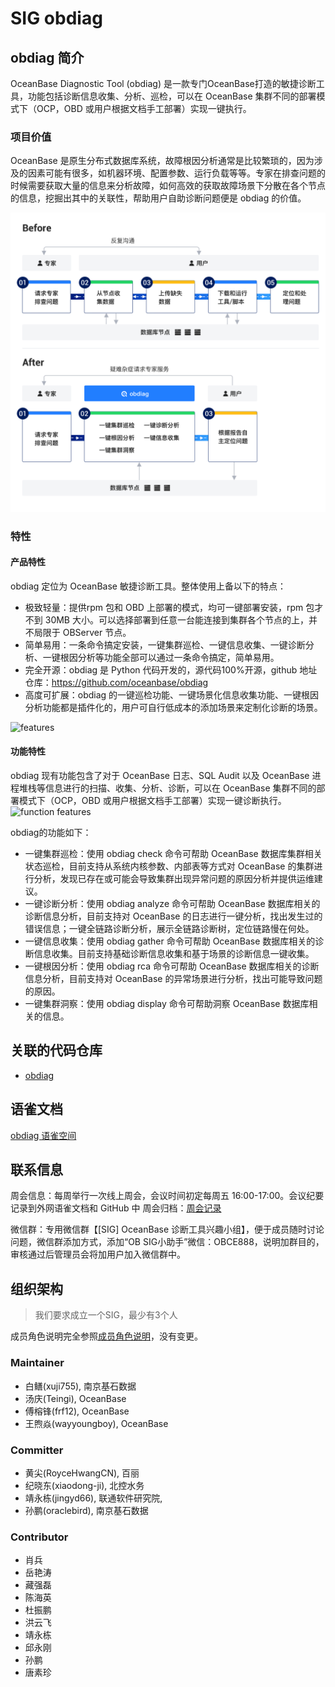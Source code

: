 # SIG obdiag

## obdiag 简介

OceanBase Diagnostic Tool (obdiag) 是一款专门OceanBase打造的敏捷诊断工具，功能包括诊断信息收集、分析、巡检，可以在 OceanBase 集群不同的部署模式下（OCP，OBD 或用户根据文档手工部署）实现一键执行。

### 项目价值
OceanBase 是原生分布式数据库系统，故障根因分析通常是比较繁琐的，因为涉及的因素可能有很多，如机器环境、配置参数、运行负载等等。专家在排查问题的时候需要获取大量的信息来分析故障，如何高效的获取故障场景下分散在各个节点的信息，挖掘出其中的关联性，帮助用户自助诊断问题便是 obdiag 的价值。

![Project Value](images/value.png)

### 特性

#### 产品特性
obdiag 定位为 OceanBase 敏捷诊断工具。整体使用上备以下的特点：

- 极致轻量：提供rpm 包和 OBD 上部署的模式，均可一键部署安装，rpm 包才不到 30MB 大小。可以选择部署到任意一台能连接到集群各个节点的上，并不局限于 OBServer 节点。
- 简单易用：一条命令搞定安装，一键集群巡检、一键信息收集、一键诊断分析、一键根因分析等功能全部可以通过一条命令搞定，简单易用。
- 完全开源：obdiag 是 Python 代码开发的，源代码100%开源，github 地址仓库：https://github.com/oceanbase/obdiag
- 高度可扩展：obdiag 的一键巡检功能、一键场景化信息收集功能、一键根因分析功能都是插件化的，用户可自行低成本的添加场景来定制化诊断的场景。

![features](images/features.png)

#### 功能特性
obdiag 现有功能包含了对于 OceanBase 日志、SQL Audit 以及 OceanBase 进程堆栈等信息进行的扫描、收集、分析、诊断，可以在 OceanBase 集群不同的部署模式下（OCP，OBD 或用户根据文档手工部署）实现一键诊断执行。
![function features](images/function-features.png)

obdiag的功能如下：
- 一键集群巡检：使用 obdiag check 命令可帮助 OceanBase 数据库集群相关状态巡检，目前支持从系统内核参数、内部表等方式对 OceanBase 的集群进行分析，发现已存在或可能会导致集群出现异常问题的原因分析并提供运维建议。
- 一键诊断分析：使用 obdiag analyze 命令可帮助 OceanBase 数据库相关的诊断信息分析，目前支持对 OceanBase 的日志进行一键分析，找出发生过的错误信息；一键全链路诊断分析，展示全链路诊断树，定位链路慢在何处。
- 一键信息收集：使用 obdiag gather 命令可帮助 OceanBase 数据库相关的诊断信息收集。目前支持基础诊断信息收集和基于场景的诊断信息一键收集。
- 一键根因分析：使用 obdiag rca 命令可帮助 OceanBase 数据库相关的诊断信息分析，目前支持对 OceanBase 的异常场景进行分析，找出可能导致问题的原因。
- 一键集群洞察：使用 obdiag display 命令可帮助洞察 OceanBase 数据库相关的信息。

## 关联的代码仓库

- [obdiag](https://github.com/oceanbase/obdiag)

## 语雀文档
[obdiag 语雀空间](https://oceanbase.yuque.com/org-wiki-obtech-vh7w9r/imzr6c/rhg09211pih0aomx)

## 联系信息

周会信息：每周举行一次线上周会，会议时间初定每周五 16:00-17:00。会议纪要记录到外网语雀文档和 GitHub 中
周会归档：[周会记录](https://oceanbase.yuque.com/org-wiki-obtech-vh7w9r/imzr6c/pa2ny21mpif09xot)

微信群：专用微信群【[SIG] OceanBase 诊断工具兴趣小组】，便于成员随时讨论问题，微信群添加方式，添加“OB SIG小助手”微信：OBCE888，说明加群目的，审核通过后管理员会将加用户加入微信群中。

## 组织架构
> 我们要求成立一个SIG，最少有3个人

成员角色说明完全参照[成员角色说明](../membership.md)，没有变更。

### Maintainer

- 白鳝(xuji755), 南京基石数据
- 汤庆(Teingi), OceanBase
- 傅榕锋(frf12), OceanBase
- 王煦焱(wayyoungboy), OceanBase

### Committer

- 黄尖(RoyceHwangCN), 百丽
- 纪晓东(xiaodong-ji), 北控水务
- 靖永栋(jingyd66), 联通软件研究院,
- 孙鹏(oraclebird), 南京基石数据

### Contributor

- 肖兵
- 岳艳涛
- 藏强磊
- 陈海英
- 杜振鹏
- 洪云飞
- 靖永栋
- 邱永刚
- 孙鹏
- 唐素珍
